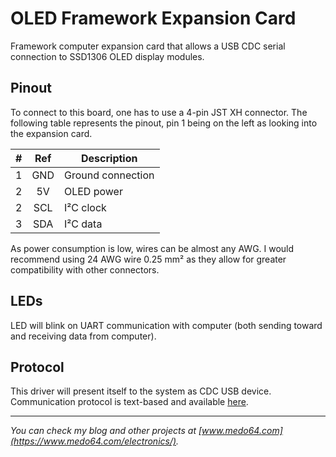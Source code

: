 # OLED Framework Expansion Card

Framework computer expansion card that allows a USB CDC serial connection to
SSD1306 OLED display modules.


## Pinout

To connect to this board, one has to use a 4-pin JST XH connector. The following
table represents the pinout, pin 1 being on the left as looking into the
expansion card.

| # | Ref   | Description                     |
|--:|:-----:|---------------------------------|
| 1 | GND   | Ground connection               |
| 2 | 5V    | OLED power                      |
| 2 | SCL   | I²C clock                       |
| 3 | SDA   | I²C data                        |

As power consumption is low, wires can be almost any AWG. I would recommend
using 24 AWG wire 0.25 mm² as they allow for greater compatibility with other
connectors.


## LEDs

LED will blink on UART communication with computer (both sending toward and
receiving data from computer).


## Protocol

This driver will present itself to the system as CDC USB device. Communication
protocol is text-based and available [here](https://github.com/medo64/UsbOled.Firmware).


---

*You can check my blog and other projects at [www.medo64.com](https://www.medo64.com/electronics/).*
